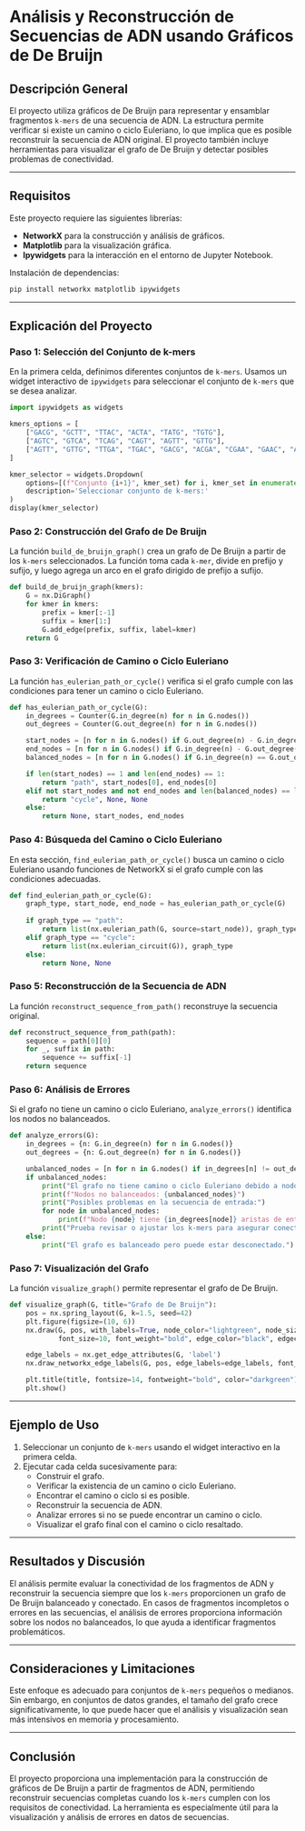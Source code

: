 # Análisis y Reconstrucción de Secuencias de ADN usando Gráficos de De Bruijn

## Descripción General

El proyecto utiliza gráficos de De Bruijn para representar y ensamblar fragmentos `k-mers` de una secuencia de ADN. La estructura permite verificar si existe un camino o ciclo Euleriano, lo que implica que es posible reconstruir la secuencia de ADN original. El proyecto también incluye herramientas para visualizar el grafo de De Bruijn y detectar posibles problemas de conectividad.

---

## Requisitos

Este proyecto requiere las siguientes librerías:
- **NetworkX** para la construcción y análisis de gráficos.
- **Matplotlib** para la visualización gráfica.
- **Ipywidgets** para la interacción en el entorno de Jupyter Notebook.

Instalación de dependencias:

```bash
pip install networkx matplotlib ipywidgets
```

---

## Explicación del Proyecto

### Paso 1: Selección del Conjunto de k-mers

En la primera celda, definimos diferentes conjuntos de `k-mers`. Usamos un widget interactivo de `ipywidgets` para seleccionar el conjunto de `k-mers` que se desea analizar.

```python
import ipywidgets as widgets

kmers_options = [
    ["GACG", "GCTT", "TTAC", "ACTA", "TATG", "TGTG"],
    ["AGTC", "GTCA", "TCAG", "CAGT", "AGTT", "GTTG"],
    ["AGTT", "GTTG", "TTGA", "TGAC", "GACG", "ACGA", "CGAA", "GAAC", "AACG"]
]

kmer_selector = widgets.Dropdown(
    options=[(f"Conjunto {i+1}", kmer_set) for i, kmer_set in enumerate(kmers_options)],
    description='Seleccionar conjunto de k-mers:'
)
display(kmer_selector)
```

### Paso 2: Construcción del Grafo de De Bruijn

La función `build_de_bruijn_graph()` crea un grafo de De Bruijn a partir de los `k-mers` seleccionados. La función toma cada `k-mer`, divide en prefijo y sufijo, y luego agrega un arco en el grafo dirigido de prefijo a sufijo.

```python
def build_de_bruijn_graph(kmers):
    G = nx.DiGraph()
    for kmer in kmers:
        prefix = kmer[:-1]
        suffix = kmer[1:]
        G.add_edge(prefix, suffix, label=kmer)
    return G
```

### Paso 3: Verificación de Camino o Ciclo Euleriano

La función `has_eulerian_path_or_cycle()` verifica si el grafo cumple con las condiciones para tener un camino o ciclo Euleriano.

```python
def has_eulerian_path_or_cycle(G):
    in_degrees = Counter(G.in_degree(n) for n in G.nodes())
    out_degrees = Counter(G.out_degree(n) for n in G.nodes())

    start_nodes = [n for n in G.nodes() if G.out_degree(n) - G.in_degree(n) == 1]
    end_nodes = [n for n in G.nodes() if G.in_degree(n) - G.out_degree(n) == 1]
    balanced_nodes = [n for n in G.nodes() if G.in_degree(n) == G.out_degree(n)]

    if len(start_nodes) == 1 and len(end_nodes) == 1:
        return "path", start_nodes[0], end_nodes[0]
    elif not start_nodes and not end_nodes and len(balanced_nodes) == len(G.nodes()):
        return "cycle", None, None
    else:
        return None, start_nodes, end_nodes
```

### Paso 4: Búsqueda del Camino o Ciclo Euleriano

En esta sección, `find_eulerian_path_or_cycle()` busca un camino o ciclo Euleriano usando funciones de NetworkX si el grafo cumple con las condiciones adecuadas.

```python
def find_eulerian_path_or_cycle(G):
    graph_type, start_node, end_node = has_eulerian_path_or_cycle(G)
    
    if graph_type == "path":
        return list(nx.eulerian_path(G, source=start_node)), graph_type
    elif graph_type == "cycle":
        return list(nx.eulerian_circuit(G)), graph_type
    else:
        return None, None
```

### Paso 5: Reconstrucción de la Secuencia de ADN

La función `reconstruct_sequence_from_path()` reconstruye la secuencia original.

```python
def reconstruct_sequence_from_path(path):
    sequence = path[0][0]
    for _, suffix in path:
        sequence += suffix[-1]
    return sequence
```

### Paso 6: Análisis de Errores

Si el grafo no tiene un camino o ciclo Euleriano, `analyze_errors()` identifica los nodos no balanceados.

```python
def analyze_errors(G):
    in_degrees = {n: G.in_degree(n) for n in G.nodes()}
    out_degrees = {n: G.out_degree(n) for n in G.nodes()}

    unbalanced_nodes = [n for n in G.nodes() if in_degrees[n] != out_degrees[n]]
    if unbalanced_nodes:
        print("El grafo no tiene camino o ciclo Euleriano debido a nodos no balanceados.")
        print(f"Nodos no balanceados: {unbalanced_nodes}")
        print("Posibles problemas en la secuencia de entrada:")
        for node in unbalanced_nodes:
            print(f"Nodo {node} tiene {in_degrees[node]} aristas de entrada y {out_degrees[node]} aristas de salida.")
        print("Prueba revisar o ajustar los k-mers para asegurar conectividad completa.")
    else:
        print("El grafo es balanceado pero puede estar desconectado.")
```

### Paso 7: Visualización del Grafo

La función `visualize_graph()` permite representar el grafo de De Bruijn.

```python
def visualize_graph(G, title="Grafo de De Bruijn"):
    pos = nx.spring_layout(G, k=1.5, seed=42)
    plt.figure(figsize=(10, 6))
    nx.draw(G, pos, with_labels=True, node_color="lightgreen", node_size=2000, 
            font_size=10, font_weight="bold", edge_color="black", edgecolors='black', arrows=True)

    edge_labels = nx.get_edge_attributes(G, 'label')
    nx.draw_networkx_edge_labels(G, pos, edge_labels=edge_labels, font_size=8, font_color="darkred")

    plt.title(title, fontsize=14, fontweight="bold", color="darkgreen")
    plt.show()
```
---

## Ejemplo de Uso

1. Seleccionar un conjunto de `k-mers` usando el widget interactivo en la primera celda.
2. Ejecutar cada celda sucesivamente para:
   - Construir el grafo.
   - Verificar la existencia de un camino o ciclo Euleriano.
   - Encontrar el camino o ciclo si es posible.
   - Reconstruir la secuencia de ADN.
   - Analizar errores si no se puede encontrar un camino o ciclo.
   - Visualizar el grafo final con el camino o ciclo resaltado.

---

## Resultados y Discusión

El análisis permite evaluar la conectividad de los fragmentos de ADN y reconstruir la secuencia siempre que los `k-mers` proporcionen un grafo de De Bruijn balanceado y conectado. En casos de fragmentos incompletos o errores en las secuencias, el análisis de errores proporciona información sobre los nodos no balanceados, lo que ayuda a identificar fragmentos problemáticos.

---

## Consideraciones y Limitaciones

Este enfoque es adecuado para conjuntos de `k-mers` pequeños o medianos. Sin embargo, en conjuntos de datos grandes, el tamaño del grafo crece significativamente, lo que puede hacer que el análisis y visualización sean más intensivos en memoria y procesamiento.

--- 

## Conclusión

El proyecto proporciona una implementación para la construcción de gráficos de De Bruijn a partir de fragmentos de ADN, permitiendo reconstruir secuencias completas cuando los `k-mers` cumplen con los requisitos de conectividad. La herramienta es especialmente útil para la visualización y análisis de errores en datos de secuencias.
